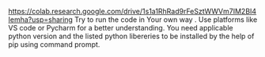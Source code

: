 https://colab.research.google.com/drive/1s1a1RhRad9rFeSztWWVm7IM2BI4Iemha?usp=sharing
Try to run the code in Your own way .
Use platforms like VS code or Pycharm for a better understanding.
You need applicable python version and the listed python libereries to be installed by the help of pip using command prompt.
